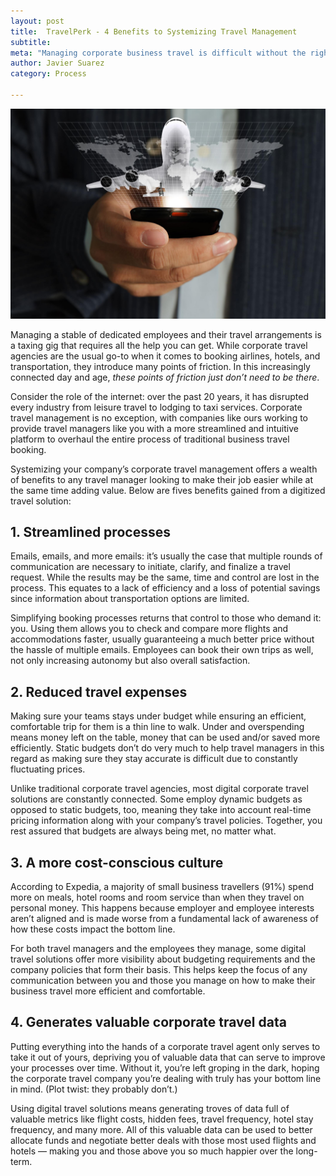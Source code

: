 ```yaml
---
layout: post
title:  TravelPerk - 4 Benefits to Systemizing Travel Management 
subtitle: 
meta: "Managing corporate business travel is difficult without the right help. Systemizing travel management can make it easier: here are 4 ways how."  
author: Javier Suarez
category: Process

---
```


<img class="left" src="/imgs/blog/systemised-travel.jpg" alt="TravelPerk - Systemizing travel management feature image" />

Managing a stable of dedicated employees and their travel arrangements is a taxing gig that requires all the help you can get. While corporate travel agencies are the usual go-to when it comes to booking airlines, hotels, and transportation, they introduce many points of friction. In this increasingly connected day and age, _these points of friction just don’t need to be there_. 

Consider the role of the internet: over the past 20 years, it has disrupted every industry from leisure travel to lodging to taxi services. Corporate travel management is no exception, with companies like ours working to provide travel managers like you with a more streamlined and intuitive platform to overhaul the entire process of traditional business travel booking. 

Systemizing your company’s corporate travel management offers a wealth of benefits to any travel manager looking to make their job easier while at the same time adding value. Below are fives benefits gained from a digitized travel solution: 

## 1. Streamlined processes

Emails, emails, and more emails: it’s usually the case that multiple rounds of communication are necessary to initiate, clarify, and finalize a travel request. While the results may be the same, time and control are lost in the process. This equates to a lack of efficiency and a loss of potential savings since information about transportation options are limited. 

Simplifying booking processes returns that control to those who demand it: you. Using them allows you to check and compare more flights and accommodations faster, usually guaranteeing a much better price without the hassle of multiple emails. Employees can book their own trips as well, not only increasing autonomy but also overall satisfaction. 

## 2. Reduced travel expenses

Making sure your teams stays under budget while ensuring an efficient, comfortable trip for them is a thin line to walk. Under and overspending means money left on the table, money that can be used and/or saved more efficiently. Static budgets don’t do very much to help travel managers in this regard as making sure they stay accurate is difficult due to constantly fluctuating prices. 

Unlike traditional corporate travel agencies, most digital corporate travel solutions are constantly connected. Some employ dynamic budgets as opposed to static budgets, too, meaning they take into account real-time pricing information along with your company’s travel policies. Together, you rest assured that budgets are always being met, no matter what. 

## 3. A more cost-conscious culture 

According to Expedia, a majority of small business travellers (91%) spend more on meals, hotel rooms and room service than when they travel on personal money. This happens because employer and employee interests aren’t aligned and is made worse from a fundamental lack of awareness of how these costs impact the bottom line. 

For both travel managers and the employees they manage, some digital travel solutions offer more visibility about budgeting requirements and the company policies that form their basis. This helps keep the focus of any communication between you and those you manage on how to make their business travel more efficient and comfortable. 

## 4. Generates valuable corporate travel data 

Putting everything into the hands of a corporate travel agent only serves to take it out of yours, depriving you of valuable data that can serve to improve your processes over time. Without it, you’re left groping in the dark, hoping the corporate travel company you’re dealing with truly has your bottom line in mind. (Plot twist: they probably don’t.)

Using digital travel solutions means generating troves of data full of valuable metrics like flight costs, hidden fees, travel frequency, hotel stay frequency, and many more. All of this valuable data can be used to better allocate funds and negotiate better deals with those most used flights and hotels — making you and those above you so much happier over the long-term.

